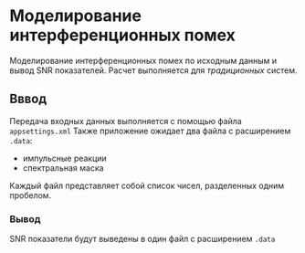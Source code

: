 # Моделирование интерференционных помех

Моделирование интерференционных помех по исходным данным и вывод SNR показателей.
Расчет выполняется для _традиционных_ систем.

## Вввод

Передача входных данных выполняется с помощью файла `appsettings.xml` Также приложение
ожидает два файла с расширением `.data`:
- импульсные реакции
- спектральная маска

Каждый файл представляет собой список чисел, разделенных одним пробелом.

### Вывод

SNR показатели будут выведены в один файл с расширением `.data`
